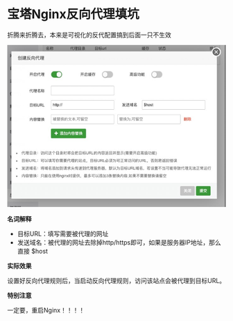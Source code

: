 # 宝塔Nginx反向代理填坑

折腾来折腾去，本来是可视化的反代配置搞到后面一只不生效

![image-20200824092410966](assets/%E5%AE%9D%E5%A1%94Nginx%E5%8F%8D%E5%90%91%E4%BB%A3%E7%90%86%E5%A1%AB%E5%9D%91/image-20200824092410966.png)

**名词解释**

- 目标URL：填写需要被代理的网址
- 发送域名：被代理的网址去除掉http/https即可，如果是服务器IP地址，那么直接 $host

**实际效果**

设置好反向代理规则后，当启动反向代理规则，访问该站点会被代理到目标URL。

**特别注意**

一定要，重启Nginx！！！！